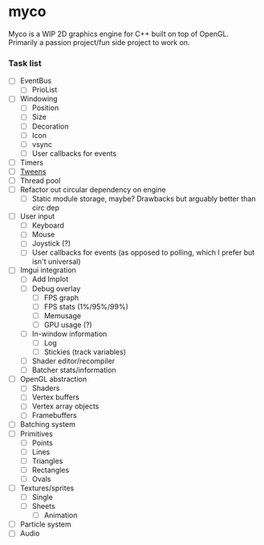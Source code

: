 # myco

Myco is a WIP 2D graphics engine for C++ built on top of OpenGL.<br>
Primarily a passion project/fun side project to work on.

### Task list
- [ ] EventBus
  - [ ] PrioList 
- [ ] Windowing
  - [ ] Position
  - [ ] Size
  - [ ] Decoration
  - [ ] Icon
  - [ ] vsync
  - [ ] User callbacks for events
- [ ] Timers
- [ ] [Tweens](https://easings.net/) 
- [ ] Thread pool
- [ ] Refactor out circular dependency on engine
  - [ ] Static module storage, maybe? Drawbacks but arguably better than circ dep
- [ ] User input
  - [ ] Keyboard
  - [ ] Mouse
  - [ ] Joystick (?)
  - [ ] User callbacks for events (as opposed to polling, which I prefer but isn't universal)
- [ ] Imgui integration
  - [ ] Add Implot
  - [ ] Debug overlay
    - [ ] FPS graph
    - [ ] FPS stats (1%/95%/99%)
    - [ ] Memusage
    - [ ] GPU usage (?)
  - [ ] In-window information
    - [ ] Log 
    - [ ] Stickies (track variables)
  - [ ] Shader editor/recompiler
  - [ ] Batcher stats/information
- [ ] OpenGL abstraction
  - [ ] Shaders
  - [ ] Vertex buffers
  - [ ] Vertex array objects
  - [ ] Framebuffers
- [ ] Batching system
- [ ] Primitives
  - [ ] Points
  - [ ] Lines
  - [ ] Triangles
  - [ ] Rectangles
  - [ ] Ovals
- [ ] Textures/sprites
  - [ ] Single
  - [ ] Sheets
    - [ ] Animation
- [ ] Particle system
- [ ] Audio
